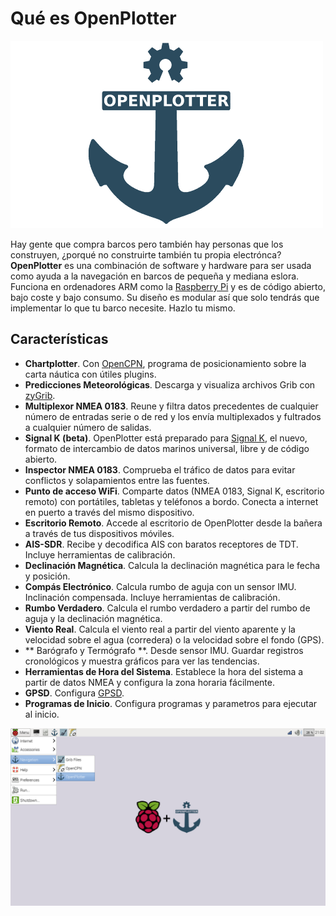 Qué es OpenPlotter
=======
![OpenPlotter logo](openplotter500x300.png)

Hay gente que compra barcos pero también hay personas que los construyen, ¿porqué no construirte también tu propia electrónca? **OpenPlotter** es una combinación de software y hardware para ser usada como ayuda a la navegación en barcos de pequeña y mediana eslora. Funciona en ordenadores ARM como la [Raspberry Pi](https://www.raspberrypi.org/) y es de código abierto, bajo coste y bajo consumo. Su diseño es modular así que solo tendrás que implementar lo que tu barco necesite. Hazlo tu mismo.

## Características

* **Chartplotter**. Con [OpenCPN](http://opencpn.org), programa de posicionamiento sobre la carta náutica con útiles plugins.
* **Predicciones Meteorológicas**. Descarga y visualiza archivos Grib con [zyGrib](http://www.zygrib.org).
* **Multiplexor NMEA 0183**. Reune y filtra datos precedentes de cualquier número de entradas serie o de red y los envía multiplexados y fultrados a cualquier número de salidas.
* **Signal K (beta)**. OpenPlotter está preparado para [Signal K](http://signalk.org/), el nuevo, formato de intercambio de datos marinos universal, libre y de código abierto.
* **Inspector NMEA 0183**. Comprueba el tráfico de datos para evitar conflictos y solapamientos entre las fuentes.
* **Punto de acceso WiFi**. Comparte datos (NMEA 0183, Signal K, escritorio remoto) con portátiles, tabletas y teléfonos a bordo. Conecta a internet en puerto a través del mismo dispositivo.
* **Escritorio Remoto**. Accede al escritorio de OpenPlotter desde la bañera a través de tus dispositivos móviles.
* **AIS-SDR**. Recibe y decodifica AIS con baratos receptores de TDT. Incluye herramientas de calibración.
* **Declinación Magnética**. Calcula la declinación magnética para le fecha y posición.
* **Compás Electrónico**. Calcula rumbo de aguja con un sensor IMU. Inclinación compensada. Incluye herramientas de calibración.
* **Rumbo Verdadero**. Calcula el rumbo verdadero a partir del rumbo de aguja y la declinación magnética.
* **Viento Real**. Calcula el viento real a partir del viento aparente y la velocidad sobre el agua (corredera) o la velocidad sobre el fondo (GPS).
* ** Barógrafo y Termógrafo **. Desde sensor IMU. Guardar registros cronológicos y muestra gráficos para ver las tendencias.
* **Herramientas de Hora del Sistema**. Establece la hora del sistema a partir de datos NMEA y configura la zona horaria fácilmente.
* **GPSD**. Configura [GPSD](http://www.catb.org/gpsd/).
* **Programas de Inicio**. Configura programas y parametros para ejecutar al inicio.

![OpenPlotter desktop](openplotter.png)
